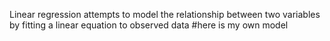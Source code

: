Linear regression attempts to model the relationship between two variables by fitting a linear equation to observed data
#here is my own model
